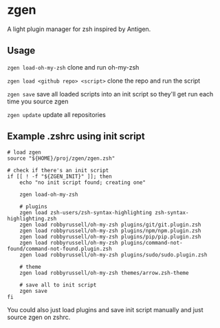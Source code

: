 zgen
====

A light plugin manager for zsh inspired by Antigen.

## Usage

`zgen load-oh-my-zsh` clone and run oh-my-zsh

`zgen load <github repo> <script>` clone the repo and run the script

`zgen save` save all loaded scripts into an init script so they'll get run each time you source zgen

`zgen update` update all repositories

## Example .zshrc using init script

    # load zgen
    source "${HOME}/proj/zgen/zgen.zsh"

    # check if there's an init script
    if [[ ! -f "${ZGEN_INIT}" ]]; then
        echo "no init script found; creating one"

        zgen load-oh-my-zsh

        # plugins
        zgen load zsh-users/zsh-syntax-highlighting zsh-syntax-highlighting.zsh
        zgen load robbyrussell/oh-my-zsh plugins/git/git.plugin.zsh
        zgen load robbyrussell/oh-my-zsh plugins/npm/npm.plugin.zsh
        zgen load robbyrussell/oh-my-zsh plugins/pip/pip.plugin.zsh
        zgen load robbyrussell/oh-my-zsh plugins/command-not-found/command-not-found.plugin.zsh
        zgen load robbyrussell/oh-my-zsh plugins/sudo/sudo.plugin.zsh

        # theme
        zgen load robbyrussell/oh-my-zsh themes/arrow.zsh-theme

        # save all to init script
        zgen save
    fi

You could also just load plugins and save init script manually and just source zgen on zshrc.
